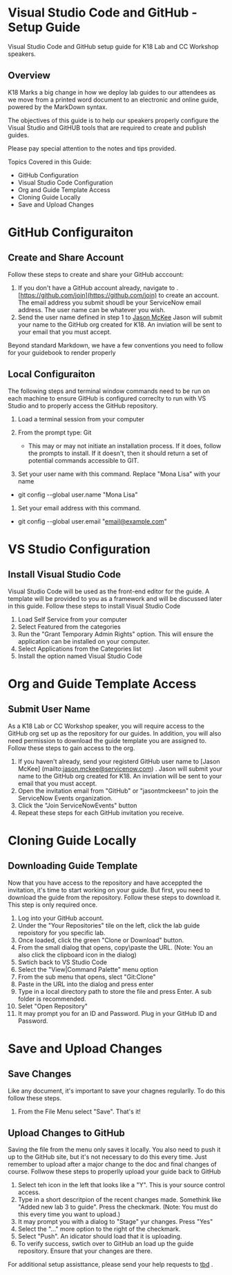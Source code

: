 # Visual Studio Code and GitHub - Setup Guide
Visual Studio Code and GitHub setup guide for K18 Lab and CC Workshop speakers.

## Overview
K18 Marks a big change in how we deploy lab guides to our attendees as we move from a printed word document to an electronic and online guide, powered by the MarkDown syntax.

The objectives of this guide is to help our speakers properly configure the Visual Studio and GitHUB tools that are required to create and publish guides. 

Please pay special attention to the notes and tips provided.  

Topics Covered in this Guide: 
* GitHub Configuration
* Visual Studio Code Configuration
* Org and Guide Template Access
* Cloning Guide Locally
* Save and Upload Changes


# GitHub Configuraiton
## Create and Share Account
Follow these steps to create and share your GitHub acccount:

1. If you don't have a GitHub account already, navigate to .  [https://github.com/join](https://github.com/join) to create an account. The email address you submit shoudl be your ServiceNow email address. The user name can be whatever you wish.
1. Send the user name defined in step 1 to [Jason McKee](mailto:jason.mckee@servicenow.com) Jason will submit your name to the GitHub org created for K18. An inviation will be sent to your email that you must accept.

Beyond standard Markdown, we have a few conventions you need to follow for your guidebook to render properly

## Local Configuraiton
The following steps and terminal window commands need to be run on each machine to ensure GitHub is configured correclty to run with VS Studio and to properly access the GitHub repository. 

1. Load a terminal session from your computer
1. From the prompt type: Git

    * This may or may not initiate an installation process. If it does, follow the prompts to install. If it doesn't, then it should return a set of potential commands accessible to GIT.
1. Set your user name with this command. Replace "Mona Lisa" with your name 
* git config --global user.name "Mona Lisa"
1. Set your email address with this command. 
* git config --global user.email "email@example.com"
    
# VS Studio Configuration
## Install Visual Studio Code
Visual Studio Code will be used as the front-end editor for the guide. A template will be provided to you as a framework and will be discussed later in this guide. Follow these steps to install Visual Studio Code
1. Load Self Service from your computer
1. Select Featured from the categories
1. Run the "Grant Temporary Admin Rights" option. This will ensure the application can be installed on your computer.
1. Select Applications from the Categories list
1. Install the option named Visual Studio Code

# Org and Guide Template Access

## Submit User Name
As a K18 Lab or CC Workshop speaker, you will require access to the GitHub org set up as the repository for our guides. In addition, you will also need permission to download the guide template you are assigned to. Follow these steps to gain access to the org. 

1. If you haven't already, send your registerd GitHub user name to [Jason McKee] (mailto:jason.mckee@servicenow.com) . Jason will submit your name to the GitHub org created for K18. An inviation will be sent to your email that you must accept.
1. Open the invitation email from "GitHub" or "jasontmckeesn" to join the ServiceNow Events organization. 
1. Click the "Join ServiceNowEvents" button
1. Repeat these steps for each GitHub invitation you receive. 

# Cloning Guide Locally
## Downloading Guide Template
Now that you have access to the repository and have acceppted the invitation, it's time to start working on your guide. But first, you need to download the guide from the repository. Follow these steps to download it. This step is only required once. 

1. Log into your GitHub account. 
1. Under the "Your Repositories" tile on the left, click the lab guide repoistory for you specific lab. 
1. Once loaded, click the green "Clone or Download" button. 
1. From the small dialog that opens, copy\paste the URL. (Note: You an also click the clipboard icon in the dialog)
1. Swtich back to VS Studio Code
1. Select the "View|Command Palette" menu option
1. From the sub menu that opens, slect "Git:Clone"
1. Paste in the URL into the dialog and press enter
1. Type in a local directory path to store the file and press Enter. A sub folder is recommended.
1. Selet "Open Repository"
1. It may prompt you for an ID and Password. Plug in your GitHub ID and Password. 

# Save and Upload Changes
## Save Changes
Like any document, it's important to save your chagnes regularlly. To do this follow these steps. 

1. From the File Menu select "Save". That's it! 

## Upload Changes to GitHub
Saving the file from the menu only saves it locally. You also need to push it up to the GitHub site, but it's not necessary to do this every time. Just remember to upload after a major change to the doc and final changes of course. Follwow these steps to properlly upload your guide back to GitHub

1. Select teh icon in the left that looks like a "Y". This is your source control access. 
1. Type in a short descritpion of the recent changes made. Somethink like "Added new lab 3 to guide". Press the checkmark. (Note: You must do this every time you want to upload.)
1. It may prompt you with a dialog to "Stage" yur changes. Press "Yes"
1. Select the "..." more option to the right of the checkmark. 
1. Select "Push". An idicator should load that it is uploading. 
1. To verify success, swtich over to GitHub an load up the guide repository. Ensure that your changes are there. 

For additional setup assisttance, please send your help requests to [tbd](mailto:tbd@servicenow.com) .
